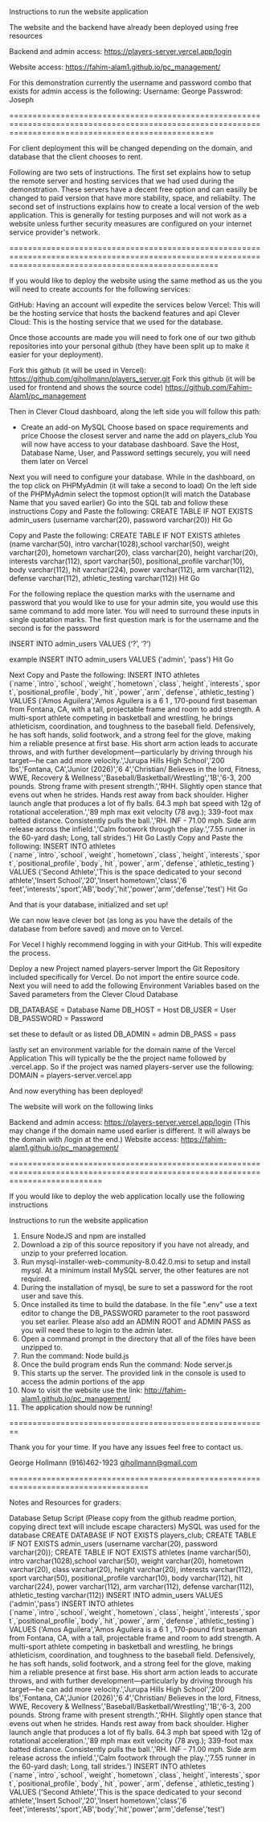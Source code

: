 Instructions to run the website application

The website and the backend have already been deployed using free resources

Backend and admin access:
https://players-server.vercel.app/login

Website access:
https://fahim-alam1.github.io/pc_management/

For this demonstration currently the username and password combo that exists for admin access is the following:
Username: George
Passwrod: Joseph

========================================================================================================================================================


For client deployment this will be changed depending on the domain, and database that the client chooses to rent.  


Following are two sets of instructions.  The first set explains how to setup the remote server and hosting services that we had used during the demonstration.  These servers have a decent free option and can easilly be changed to paid version that have more stability, space, and reliabilty. 
The second set of instructions explains how to create a local version of the web application.  This is generally for testing purposes and will not work as a website unless further security measures are configured on your internet service provider's network.  

=========================================================================================================================================================

If you would like to deploy the website using the same method as us the you will need to create accounts for the following services:

GitHub: Having an account will expedite the services below
Vercel: This will be the hosting service that hosts the backend features and api
Clever Cloud: This is the hosting service that we used for the database. 

Once those accounts are made you will need to fork one of our two github repositories  into your personal github (they have been split up to make it easier for your deployment).

Fork this github (it will be used in Vercel): https://github.com/gjhollmann/players_server.git
Fork this github (it will be used for frontend and shows the source code) https://github.com/Fahim-Alam1/pc_management 

Then in Clever Cloud dashboard, along the left side you will follow this path:
+ Create
	an add-on
		MySQL
			Choose based on space requirements and price
				Choose the closest server and name the add on players_club
You will now have access to your database dashboard. 
Save the Host, Database Name, User, and Password settings securely, you will need them later on Vercel

Next you will need to configure your database.  While in the dashboard, on the top click on PHPMyAdmin (it will take a second to load)
On the left side of the PHPMyAdmin select the topmost option(It will match the Database Name that you saved earlier)
Go into the SQL tab and follow these instructions
Copy and Paste the following: 
CREATE TABLE IF NOT EXISTS admin_users (username varchar(20), password varchar(20))
Hit Go

Copy and Paste the following:
CREATE TABLE IF NOT EXISTS athletes (name varchar(50), intro varchar(1028),school varchar(50), weight varchar(20), hometown varchar(20), class varchar(20), height varchar(20), interests varchar(112), sport varchar(50), positional_profile varchar(10), body varchar(112), hit varchar(224), power varchar(112), arm varchar(112), defense varchar(112), athletic_testing varchar(112))
Hit Go

For the following replace the question marks with the username and password that you would like to use for your admin site, you would use this same command to add more later.  You will need to surround these inputs in single quotation marks. The first question mark is for the username and the second is for the password

INSERT INTO admin_users VALUES (‘?’, ‘?’)

example
INSERT INTO admin_users VALUES ('admin', 'pass')
Hit Go

Next Copy and Paste the following:
INSERT INTO athletes (\`name\`,\`intro\`,\`school\`,\`weight\`,\`hometown\`,\`class\`,\`height\`,\`interests\`,\`sport\`,\`positional_profile\`,\`body\`,\`hit\`,\`power\`,\`arm\`,\`defense\`,\`athletic_testing\`) VALUES ('Amos Aguilera','Amos Aguilera is a 6 1 , 170-pound first baseman from Fontana, CA, with a tall, projectable frame and room to add strength. A multi-sport athlete competing in basketball and wrestling, he brings athleticism, coordination, and toughness to the baseball field. Defensively, he has soft hands, solid footwork, and a strong feel for the glove, making him a reliable presence at first base. His short arm action leads to accurate throws, and with further development—particularly by driving through his target—he can add more velocity.','Jurupa Hills High School','200 lbs','Fontana, CA','Junior (2026)','6 4','Christian/ Believes in the lord, Fitness, WWE, Recovery & Wellness','Baseball/Basketball/Wrestling','1B','6-3, 200 pounds. Strong frame with present strength.','RHH. Slightly open stance that evens out when he strides. Hands rest away from back shoulder. Higher launch angle that produces a lot of fly balls. 64.3 mph bat speed with 12g of rotational acceleration.','89 mph max exit velocity (78 avg.); 339-foot max batted distance. Consistently pulls the ball.','RH. INF - 71.00 mph. Side arm release across the infield.','Calm footwork through the play.','7.55 runner in the 60-yard dash; Long, tall strides.')
Hit Go
Lastly Copy and Paste the following:
INSERT INTO athletes (\`name\`,\`intro\`,\`school\`,\`weight\`,\`hometown\`,\`class\`,\`height\`,\`interests\`,\`sport\`,\`positional_profile\`,\`body\`,\`hit\`,\`power\`,\`arm\`,\`defense\`,\`athletic_testing\`) VALUES ('Second Athlete','This is the space dedicated to your second athlete','Insert School','20','Insert hometown','class','6 feet','interests','sport','AB','body','hit','power','arm','defense','test')
Hit Go

And that is your database, initialized and set up!

We can now leave clever bot (as long as you have the details of the database from before saved) and move on to Vercel.

For Vecel I highly recommend logging in with your GitHub.  This will expedite the process.

Deploy a new Project named players-server
Import the Git Repository included specifically for Vercel. Do not import the entire source code.  
Next you will need to add the following Environment Variables based on the Saved parameters from the Clever Cloud Database

DB_DATABASE = Database Name
DB_HOST = Host
DB_USER = User
DB_PASSWORD = Password

set these to default or as listed
DB_ADMIN = admin
DB_PASS = pass

lastly set an environment variable for the domain name of the Vercel Application
This will typically be the the project name followed by .vercel.app. So if the project was named players-server use the following:
DOMAIN = players-server.vercel.app

And now everything has been deployed!

The website will work on the following links

Backend and admin access: https://players-server.vercel.app/login (This may change if the domain name used earlier is different.  It will always be the domain with /login at the end.)
Website access: https://fahim-alam1.github.io/pc_management/


================================================================================================================================

If you would like to deploy the web application locally use the following instructions

Instructions to run the website application

1. Ensure NodeJS and npm are installed
2. Download a zip of this source repository if you have not already, and unzip to your preferred location.  
3. Run mysql-installer-web-community-8.0.42.0.msi to setup and install mysql.  At a minimum install MySQL server, the other features are not required.
4. During the installation of mysql, be sure to set a password for the root user and save this. 
5. Once installed its time to build the database.  In the file ".env" use a text editor to change the DB_PASSWORD parameter to the root password you set earlier. Please also add an ADMIN ROOT and ADMIN PASS as you will need these to login to the admin later. 
6. Open a command prompt in the directory that all of the files have been unzipped to.
7. Run the command: Node build.js
8. Once the build program ends Run the command: Node server.js 
9. This starts up the server. The provided link in the console is used to access the admin portions of the app
10. Now to visit the website use the link: http://fahim-alam1.github.io/pc_management/
11. The application should now be running!


========================================================


Thank you for your time.  If you have any issues feel free to contact us.  

George Hollmann
(916)462-1923
gjhollmann@gmail.com








====================================================================================


Notes and Resources for graders:

Database Setup Script (Please copy from the github readme portion, copying direct text will include escape characters)
MySQL was used for the database
CREATE DATABASE IF NOT EXISTS players_club;
CREATE TABLE IF NOT EXISTS admin_users (username varchar(20), password varchar(20));
CREATE TABLE IF NOT EXISTS athletes (name varchar(50), intro varchar(1028),school varchar(50), weight varchar(20), hometown varchar(20), class varchar(20), height varchar(20), interests varchar(112), sport varchar(50), positional_profile varchar(10), body varchar(112), hit varchar(224), power varchar(112), arm varchar(112), defense varchar(112), athletic_testing varchar(112))
INSERT INTO admin_users VALUES ('admin','pass')
INSERT INTO athletes (\`name\`,\`intro\`,\`school\`,\`weight\`,\`hometown\`,\`class\`,\`height\`,\`interests\`,\`sport\`,\`positional_profile\`,\`body\`,\`hit\`,\`power\`,\`arm\`,\`defense\`,\`athletic_testing\`) VALUES ('Amos Aguilera','Amos Aguilera is a 6 1 , 170-pound first baseman from Fontana, CA, with a tall, projectable frame and room to add strength. A multi-sport athlete competing in basketball and wrestling, he brings athleticism, coordination, and toughness to the baseball field. Defensively, he has soft hands, solid footwork, and a strong feel for the glove, making him a reliable presence at first base. His short arm action leads to accurate throws, and with further development—particularly by driving through his target—he can add more velocity.','Jurupa Hills High School','200 lbs','Fontana, CA','Junior (2026)','6 4','Christian/ Believes in the lord, Fitness, WWE, Recovery & Wellness','Baseball/Basketball/Wrestling','1B','6-3, 200 pounds. Strong frame with present strength.','RHH. Slightly open stance that evens out when he strides. Hands rest away from back shoulder. Higher launch angle that produces a lot of fly balls. 64.3 mph bat speed with 12g of rotational acceleration.','89 mph max exit velocity (78 avg.); 339-foot max batted distance. Consistently pulls the ball.','RH. INF - 71.00 mph. Side arm release across the infield.','Calm footwork through the play.','7.55 runner in the 60-yard dash; Long, tall strides.')
INSERT INTO athletes (\`name\`,\`intro\`,\`school\`,\`weight\`,\`hometown\`,\`class\`,\`height\`,\`interests\`,\`sport\`,\`positional_profile\`,\`body\`,\`hit\`,\`power\`,\`arm\`,\`defense\`,\`athletic_testing\`) VALUES ('Second Athlete','This is the space dedicated to your second athlete','Insert School','20','Insert hometown','class','6 feet','interests','sport','AB','body','hit','power','arm','defense','test')



